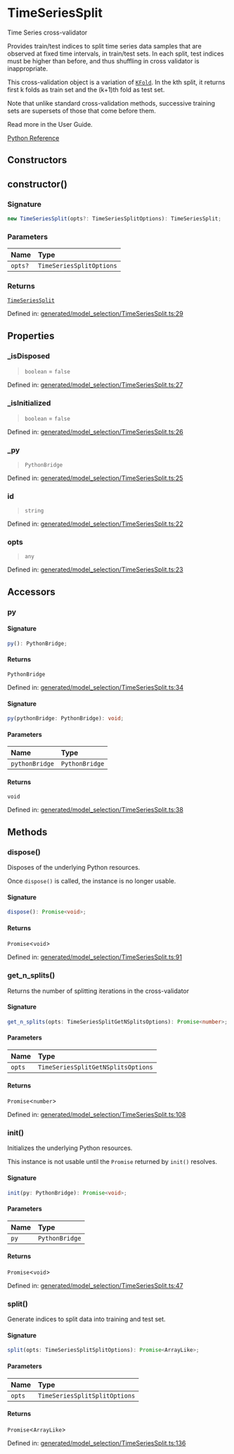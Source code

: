 # TimeSeriesSplit

Time Series cross-validator

Provides train/test indices to split time series data samples that are observed at fixed time intervals, in train/test sets. In each split, test indices must be higher than before, and thus shuffling in cross validator is inappropriate.

This cross-validation object is a variation of [`KFold`](sklearn.model_selection.KFold.html#sklearn.model_selection.KFold "sklearn.model_selection.KFold"). In the kth split, it returns first k folds as train set and the (k+1)th fold as test set.

Note that unlike standard cross-validation methods, successive training sets are supersets of those that come before them.

Read more in the User Guide.

[Python Reference](https://scikit-learn.org/stable/modules/generated/sklearn.model_selection.TimeSeriesSplit.html)

## Constructors

## constructor()

### Signature

```ts
new TimeSeriesSplit(opts?: TimeSeriesSplitOptions): TimeSeriesSplit;
```

### Parameters

| Name | Type |
| :------ | :------ |
| `opts?` | `TimeSeriesSplitOptions` |

### Returns

[`TimeSeriesSplit`](TimeSeriesSplit.md)

Defined in:  [generated/model\_selection/TimeSeriesSplit.ts:29](https://github.com/transitive-bullshit/scikit-learn-ts/blob/92ab806/packages/sklearn/src/generated/model_selection/TimeSeriesSplit.ts#L29)

## Properties

### \_isDisposed

> `boolean`  = `false`

Defined in:  [generated/model\_selection/TimeSeriesSplit.ts:27](https://github.com/transitive-bullshit/scikit-learn-ts/blob/92ab806/packages/sklearn/src/generated/model_selection/TimeSeriesSplit.ts#L27)

### \_isInitialized

> `boolean`  = `false`

Defined in:  [generated/model\_selection/TimeSeriesSplit.ts:26](https://github.com/transitive-bullshit/scikit-learn-ts/blob/92ab806/packages/sklearn/src/generated/model_selection/TimeSeriesSplit.ts#L26)

### \_py

> `PythonBridge`

Defined in:  [generated/model\_selection/TimeSeriesSplit.ts:25](https://github.com/transitive-bullshit/scikit-learn-ts/blob/92ab806/packages/sklearn/src/generated/model_selection/TimeSeriesSplit.ts#L25)

### id

> `string`

Defined in:  [generated/model\_selection/TimeSeriesSplit.ts:22](https://github.com/transitive-bullshit/scikit-learn-ts/blob/92ab806/packages/sklearn/src/generated/model_selection/TimeSeriesSplit.ts#L22)

### opts

> `any`

Defined in:  [generated/model\_selection/TimeSeriesSplit.ts:23](https://github.com/transitive-bullshit/scikit-learn-ts/blob/92ab806/packages/sklearn/src/generated/model_selection/TimeSeriesSplit.ts#L23)

## Accessors

### py

#### Signature

```ts
py(): PythonBridge;
```

#### Returns

`PythonBridge`

Defined in:  [generated/model\_selection/TimeSeriesSplit.ts:34](https://github.com/transitive-bullshit/scikit-learn-ts/blob/92ab806/packages/sklearn/src/generated/model_selection/TimeSeriesSplit.ts#L34)

#### Signature

```ts
py(pythonBridge: PythonBridge): void;
```

#### Parameters

| Name | Type |
| :------ | :------ |
| `pythonBridge` | `PythonBridge` |

#### Returns

`void`

Defined in: [generated/model\_selection/TimeSeriesSplit.ts:38](https://github.com/transitive-bullshit/scikit-learn-ts/blob/92ab806/packages/sklearn/src/generated/model_selection/TimeSeriesSplit.ts#L38)

## Methods

### dispose()

Disposes of the underlying Python resources.

Once `dispose()` is called, the instance is no longer usable.

#### Signature

```ts
dispose(): Promise<void>;
```

#### Returns

`Promise`\<`void`\>

Defined in:  [generated/model\_selection/TimeSeriesSplit.ts:91](https://github.com/transitive-bullshit/scikit-learn-ts/blob/92ab806/packages/sklearn/src/generated/model_selection/TimeSeriesSplit.ts#L91)

### get\_n\_splits()

Returns the number of splitting iterations in the cross-validator

#### Signature

```ts
get_n_splits(opts: TimeSeriesSplitGetNSplitsOptions): Promise<number>;
```

#### Parameters

| Name | Type |
| :------ | :------ |
| `opts` | `TimeSeriesSplitGetNSplitsOptions` |

#### Returns

`Promise`\<`number`\>

Defined in:  [generated/model\_selection/TimeSeriesSplit.ts:108](https://github.com/transitive-bullshit/scikit-learn-ts/blob/92ab806/packages/sklearn/src/generated/model_selection/TimeSeriesSplit.ts#L108)

### init()

Initializes the underlying Python resources.

This instance is not usable until the `Promise` returned by `init()` resolves.

#### Signature

```ts
init(py: PythonBridge): Promise<void>;
```

#### Parameters

| Name | Type |
| :------ | :------ |
| `py` | `PythonBridge` |

#### Returns

`Promise`\<`void`\>

Defined in:  [generated/model\_selection/TimeSeriesSplit.ts:47](https://github.com/transitive-bullshit/scikit-learn-ts/blob/92ab806/packages/sklearn/src/generated/model_selection/TimeSeriesSplit.ts#L47)

### split()

Generate indices to split data into training and test set.

#### Signature

```ts
split(opts: TimeSeriesSplitSplitOptions): Promise<ArrayLike>;
```

#### Parameters

| Name | Type |
| :------ | :------ |
| `opts` | `TimeSeriesSplitSplitOptions` |

#### Returns

`Promise`\<`ArrayLike`\>

Defined in:  [generated/model\_selection/TimeSeriesSplit.ts:136](https://github.com/transitive-bullshit/scikit-learn-ts/blob/92ab806/packages/sklearn/src/generated/model_selection/TimeSeriesSplit.ts#L136)
